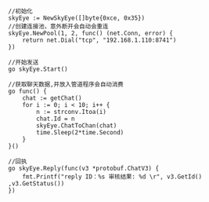 

    //初始化
	skyEye := NewSkyEye([]byte{0xce, 0x35})
	//创建连接池，意外断开会自动会重连
	skyEye.NewPool(1, 2, func() (net.Conn, error) {
		return net.Dial("tcp", "192.168.1.110:8741")
	})

    //开始发送
	go skyEye.Start()
	
	//获取聊天数据,并放入管道程序会自动消费
    go func() {
        chat := getChat()
        for i := 0; i < 10; i++ {
            n := strconv.Itoa(i)
            chat.Id = n
            skyEye.ChatToChan(chat)
            time.Sleep(2*time.Second)
        }
    }()
    
    //回执
    go skyEye.Reply(func(v3 *protobuf.ChatV3) {
        fmt.Printf("reply ID：%s 审核结果: %d \r", v3.GetId() ,v3.GetStatus())
    })